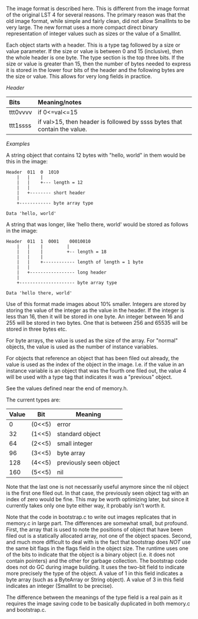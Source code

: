 
The image format is described here.  This is different from
the image format of the original LST 4 for several reasons.
The primary reason was that the old image format, while simple
and fairly clean, did not allow SmallInts to be very large.
The new format uses a more compact direct binary representation
of integer values such as sizes or the value of a SmallInt.

Each object starts with a header.  This is a type tag followed by
a size or value parameter.  If the size or value is between
0 and 15 (inclusive), then the whole header is one byte. The
type section is the top three bits.  If the size or value is
greater than 15, then the number of bytes needed to express
it is stored in the lower four bits of the header and the
following bytes are the size or value.  This allows for very
long fields in practice.

*Header*


| Bits | Meaning/notes |
|:----|:-----|
|ttt0vvvv|if 0<=val<=15|
|ttt1ssss|if val>15, then header is followed by ssss bytes that contain the value.|

*Examples*

A string object that contains 12 bytes with "hello, world"
in them would be this in the image:

```
Header	011  0  1010
	|   |    |
	|   |    +--- length = 12
	|   |
	|   +-------- short header
	|
	+------------ byte array type

Data 'hello, world'
```

A string that was longer, like 'hello there, world' would
be stored as follows in the image:

```
Header	011  1  0001	00010010
	|   |    |         |
	|   |    |         +-- length = 18
	|   |    |
	|   |    +------------ length of length = 1 byte
	|   |
	|   +----------------- long header
	|
	+--------------------- byte array type

Data 'hello there, world'
```

Use of this format made images about 10% smaller.  Integers
are stored by storing the value of the integer as the value
in the header.  If the integer is less than 16, then it will
be stored in one byte.  An integer between 16 and 255 will be
stored in two bytes.  One that is between 256 and 65535 will
be stored in three bytes etc.

For byte arrays, the value is used as the size of the array.
For "normal" objects, the value is used as the number of
instance variables.

For objects that reference an object that has been filed out
already, the value is used as the index of the object in the
image.  I.e. if the value in an instance variable is an object
that was the fourth one filed out, the value 4 will be used
with a type tag that indicates it was a "previous" object.

See the values defined near the end of memory.h.

The current types are:

|Value|Bit|Meaning|
|----|----|----|
|0|(0<<5)|error|
|32|(1<<5)|standard object|
|64|(2<<5)|small integer|
|96|(3<<5)|byte array|
|128|(4<<5)|previously seen object|
|160|(5<<5)|nil|

Note that the last one is not necessarily useful anymore since
the nil object is the first one filed out.  In that case, the
previously seen object tag with an index of zero would be fine.
This may be worth optimizing later, but since it currently takes
only one byte either way, it probably isn't worth it.

Note that the code in bootstrap.c to write out images replicates
that in memory.c in large part.  The differences are somewhat small,
but profound.  First, the array that is used to note the positions of
object that have been filed out is a statically allocated array, not
one of the object spaces.  Second, and much more difficult to deal with
is the fact that bootstrap does _NOT_ use the same bit flags
in the flags field in the object size.  The runtime uses one of the bits
to indicate that the object is a binary object (i.e. it does not contain
pointers) and the other for garbage collection.  The bootstrap
code does not do GC during image building.  It uses the two-bit field
to indicate more precisely the type of the object.  A value of 1 in this
field indicates a byte array (such as a ByteArray or String object).  A
value of 3 in this field indicates an integer (SmallInt to be precise).

The difference between the meanings of the type field is a real pain
as it requires the image saving code to be basically duplicated in
both memory.c and bootstrap.c.






